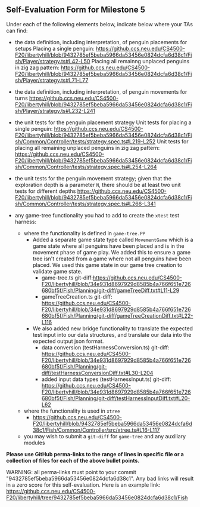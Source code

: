 ## Self-Evaluation Form for Milestone 5

Under each of the following elements below, indicate below where your
TAs can find:

- the data definition, including interpretation, of penguin placements for setups 
  Placing a single penguin: https://github.ccs.neu.edu/CS4500-F20/libertyhill/blob/9432785ef5beba5966da53456e0824dcfa6d38c1/Fish/Player/strategy.ts#L42-L50
  Placing all remainng unplaced penguins in zig zag pattern: https://github.ccs.neu.edu/CS4500-F20/libertyhill/blob/9432785ef5beba5966da53456e0824dcfa6d38c1/Fish/Player/strategy.ts#L71-L77

- the data definition, including interpretation, of penguin movements for turns
  https://github.ccs.neu.edu/CS4500-F20/libertyhill/blob/9432785ef5beba5966da53456e0824dcfa6d38c1/Fish/Player/strategy.ts#L232-L241

- the unit tests for the penguin placement strategy 
  Unit tests for placing a single penguin: https://github.ccs.neu.edu/CS4500-F20/libertyhill/blob/9432785ef5beba5966da53456e0824dcfa6d38c1/Fish/Common/Controller/tests/strategy.spec.ts#L219-L252
  Unit tests for placing all remaining unplaced penguins in zig zag pattern: https://github.ccs.neu.edu/CS4500-F20/libertyhill/blob/9432785ef5beba5966da53456e0824dcfa6d38c1/Fish/Common/Controller/tests/strategy.spec.ts#L254-L264

- the unit tests for the penguin movement strategy; 
  given that the exploration depth is a parameter `N`, there should be at least two unit tests for different depths 
  https://github.ccs.neu.edu/CS4500-F20/libertyhill/blob/9432785ef5beba5966da53456e0824dcfa6d38c1/Fish/Common/Controller/tests/strategy.spec.ts#L266-L341
  
- any game-tree functionality you had to add to create the `xtest` test harness:
  - where the functionality is defined in `game-tree.PP`
    - Added a separate game state type called `MovementGame` which is a game state where all penguins have been placed and is in the movement phase of game play. We added this to ensure a game tree isn't created from a game where not all penguins have been placed. We used this game state in our game tree creation to validate game state.
      - game-tree.ts git-diff:https://github.ccs.neu.edu/CS4500-F20/libertyhill/blob/34e931d8697929d8585b4a766f651e726680bf5f/Fish/Planning/git-diff/gameTreeDiff.txt#L11-L29
      - gameTreeCreation.ts git-diff: https://github.ccs.neu.edu/CS4500-F20/libertyhill/blob/34e931d8697929d8585b4a766f651e726680bf5f/Fish/Planning/git-diff/gameTreeCreationDiff.txt#L22-L116
    - We also added new bridge functionality to translate the expected test input into our data structures, and translate our data into the expected output json format.
      - data conversion (testHarnessConversion.ts) git-diff: https://github.ccs.neu.edu/CS4500-F20/libertyhill/blob/34e931d8697929d8585b4a766f651e726680bf5f/Fish/Planning/git-diff/testHarnessConversionDiff.txt#L30-L204
      - added input data types (testHarnessInput.ts) git-diff: https://github.ccs.neu.edu/CS4500-F20/libertyhill/blob/34e931d8697929d8585b4a766f651e726680bf5f/Fish/Planning/git-diff/testHarnessInputDiff.txt#L20-L62
  - where the functionality is used in `xtree`
    - https://github.ccs.neu.edu/CS4500-F20/libertyhill/blob/9432785ef5beba5966da53456e0824dcfa6d38c1/Fish/Common/Controller/src/xtree.ts#L16-L117
  - you may wish to submit a `git-diff` for `game-tree` and any auxiliary modules 

**Please use GitHub perma-links to the range of lines in specific
file or a collection of files for each of the above bullet points.**

  WARNING: all perma-links must point to your commit "9432785ef5beba5966da53456e0824dcfa6d38c1".
  Any bad links will result in a zero score for this self-evaluation.
  Here is an example link:
    <https://github.ccs.neu.edu/CS4500-F20/libertyhill/tree/9432785ef5beba5966da53456e0824dcfa6d38c1/Fish>

